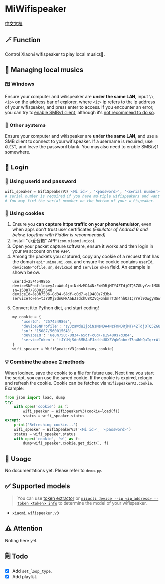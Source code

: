 # MiWifispeaker
[中文文档](README_CN.md)
## 🪄 Function
Control Xiaomi wifispeaker to play local musics🎵.
## 📁 Managing local musics
### 🪟 Windows
Ensure your computer and wifispeaker are **under the same LAN**, input `\\<ip>` on the address bar of explorer, where `<ip>` ip refers to the ip address of your wifispeaker, and press enter to access. If you encounter an error, you can try to [enable SMBv1 client](https://docs.microsoft.com/en-us/windows-server/storage/file-server/troubleshoot/detect-enable-and-disable-smbv1-v2-v3#smbv1-on-smb-client), although it's [not recommend to do so](https://techcommunity.microsoft.com/t5/storage-at-microsoft/stop-using-smb1/ba-p/425858).
### 🤔 Other systems
Ensure your computer and wifispeaker are **under the same LAN**, and use a SMB client to connect to your wifispeaker. If a username is required, use `GUEST`, and leave the password blank. You may also need to enable SMB(v)1 somewhere.
## 🚩 Login
### 🔑 Using userid and password
```python
wifi_speaker = WifiSpeakerV3('<Mi id>', '<password>', '<serial number>')
# serial number is required if you have multiple wifispeakers and want to specify one you'd like to control.
# You may find the serial nummber on the bottom of your wifispeaker.
```
### 🍪 Using cookies
1. Ensure you **can capture https traffic on your phone/emulator**, even when apps don't trust user certificates.*(Emulator of Android 6 and below, together with Fiddler is recommended)*
2. Install "小爱音箱" APP (`com.xiaomi.mico`).
3. Open your packet capture software, ensure it works and then login in your Mi account on the APP.
4. Among the packets you captured, copy any cookie of a request that has the domain `api*.mina.mi.com`, and ensure the cookie contains `userId`, `deviceSNProfile`, `sn`, `deviceId` and `serviceToken` field. An example is shown below.
    ```
    userId=2574549865
	deviceSNProfile=eyJzaWduIjoiNzMzMDA4NzFmNDRjMTY4ZTdjOTQ5ZGUyYzc1MGU2MGMyYzliYjhmZjUzMDAxN2M1YTI2NzIzNGU5Y2I0ZGI4ZSIsInNuIjoiMTUwODcvNTYwMDE1NjQ4In0=
	sn=15087/560015648
	deviceId=6e8h7506-8d34-65df-c0d7-e19480s7d3b4
	serviceToken=tJYUMjSdn6MHAaEJzdchU8XZVqkGnbmrT3n4hhQaIqrrAl9OwgyWGwEZohfPDUENSaQ/aPJF1JVaX32nwCaHAvOACyJ7aJW5g7hw+GYJ5SrKBqVN8XG0wjvPaFYpyQ3Ha8Oelx6IH8OxydiqNop98RTUnOxHLW9G7AkfowucoGiYRls8XbhqBL22q3lBVntfZ7EnEpXY6x9FaNGE0DQWVQ==
    ```
5. Convert it to Python dict, and start coding!
    ```python
    my_cookie = {
        'userId': '2574549865',
        'deviceSNProfile': 'eyJzaWduIjoiNzMzMDA4NzFmNDRjMTY4ZTdjOTQ5ZGUyYzc1MGU2MGMyYzliYjhmZjUzMDAxN2M1YTI2NzIzNGU5Y2I0ZGI4ZSIsInNuIjoiMTUwODcvNTYwMDE1NjQ4In0=',
        'sn': '15087/560015648',
        'deviceId': '6e8h7506-8d34-65df-c0d7-e19480s7d3b4',
        'serviceToken': 'tJYUMjSdn6MHAaEJzdchU8XZVqkGnbmrT3n4hhQaIqrrAl9OwgyWGwEZohfPDUENSaQ/aPJF1JVaX32nwCaHAvOACyJ7aJW5g7hw+GYJ5SrKBqVN8XG0wjvPaFYpyQ3Ha8Oelx6IH8OxydiqNop98RTUnOxHLW9G7AkfowucoGiYRls8XbhqBL22q3lBVntfZ7EnEpXY6x9FaNGE0DQWVQ=='
    }
    wifi_speaker = WifiSpeakerV3(cookie=my_cookie)
    ```
### 💡 Combine the above 2 methods
When logined, save the cookie to a file for future use. Next time you start the script, you can use the saved cookie. If the cookie is expired, relogin and refresh the cookie. Cookie can be fetched via `WifiSpeakerV3.cookie`.
Example:
```python
from json import load, dump
try:
    with open('cookie') as f:
        wifi_speaker = WifiSpeakerV3(cookie=load(f))
        status = wifi_speaker.status
except:
    print('Refreshing cookie...')
    wifi_speaker = WifiSpeakerV3('<Mi id>', '<password>')
    status = wifi_speaker.status
    with open('cookie', 'w') as f:
        dump(wifi_speaker.cookie.get_dict(), f)
```
## 📖 Usage
No documentations yet. Please refer to `demo.py`.
## ✅ Supported models
> You can use [token extractor](https://github.com/PiotrMachowski/Xiaomi-cloud-tokens-extractor) or [`miiocli device --ip <ip_address> --token <token> info`](https://github.com/rytilahti/python-miio) to determine the model of your wifispeaker.
* `xiaomi.wifispeaker.v3`
## ⚠️ Attention
Noting here yet.
## 🗒️ Todo
* [x] Add `set_loop_type`.
* [x] Add playlist.
